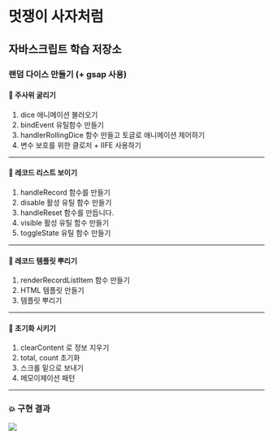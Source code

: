 
# 멋쟁이 사자처럼
## 자바스크립트 학습 저장소
### 랜덤 다이스 만들기 (+ gsap 사용)

#### 📌 주사위 굴리기 
1. dice 애니메이션 불러오기
2. bindEvent 유틸함수 만들기
3. handlerRollingDice 함수 만들고 토글로 애니메이션 제어하기
4. 변수 보호를 위한 클로저 + IIFE 사용하기

* * *

#### 📌 레코드 리스트 보이기 
1. handleRecord 함수를 만들기
2. disable 활성 유틸 함수 만들기
3. handleReset 함수를 만듭니다.
4. visible 활성 유틸 함수 만들기
5. toggleState 유틸 함수 만들기

* * *

#### 📌 레코드 템플릿 뿌리기 
1. renderRecordListItem 함수 만들기
2. HTML 템플릿 만들기
3. 템플릿 뿌리기

* * *

#### 📌 초기화 시키기 
1. clearContent 로 정보 지우기
2. total, count 초기화 
3. 스크롤 밑으로 보내기 
4. 메모이제이션 패턴 

***

### 💥 구현 결과 
<img src="./assets/randomDice.gif"></img>